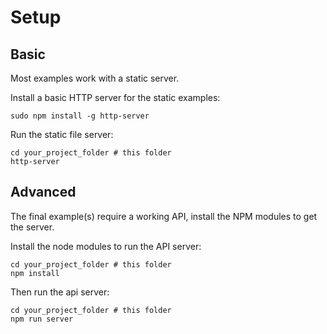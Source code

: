 # Setup

## Basic

Most examples work with a static server.

Install a basic HTTP server for the static examples:

    sudo npm install -g http-server

Run the static file server:

    cd your_project_folder # this folder
    http-server

## Advanced

The final example(s) require a working API, install the NPM modules to get the server.

Install the node modules to run the API server:

    cd your_project_folder # this folder
    npm install

Then run the api server:

    cd your_project_folder # this folder
    npm run server

